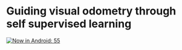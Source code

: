 # Guiding visual odometry through self supervised learning


[![Now in Android: 55](https://i.ytimg.com/vi/6mjz7ndULzc/maxresdefault.jpg)](https://www.youtube.com/watch?v=6mjz7ndULzc "Now in Android: 55")
